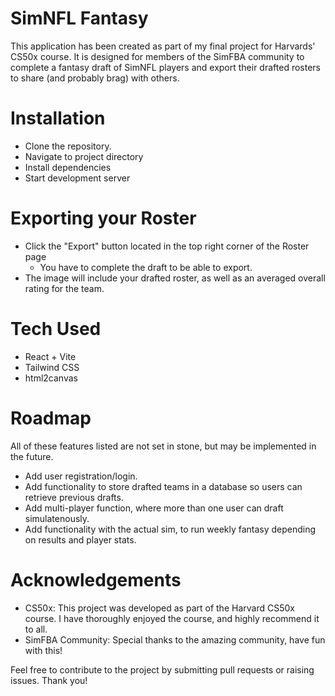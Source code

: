 # SimNFL Fantasy

This application has been created as part of my final project for Harvards' CS50x course. It is designed for members of the SimFBA community to complete a fantasy draft of SimNFL players and export their drafted rosters to share (and probably brag) with others.

# Installation

- Clone the repository.
- Navigate to project directory
- Install dependencies
- Start development server

# Exporting your Roster

- Click the "Export" button located in the top right corner of the Roster page
  - You have to complete the draft to be able to export.
- The image will include your drafted roster, as well as an averaged overall rating for the team.

# Tech Used

- React + Vite
- Tailwind CSS
- html2canvas

# Roadmap

All of these features listed are not set in stone, but may be implemented in the future.

- Add user registration/login.
- Add functionality to store drafted teams in a database so users can retrieve previous drafts.
- Add multi-player function, where more than one user can draft simulatenously.
- Add functionality with the actual sim, to run weekly fantasy depending on results and player stats.

# Acknowledgements

- CS50x: This project was developed as part of the Harvard CS50x course. I have thoroughly enjoyed the course, and highly recommend it to all.
- SimFBA Community: Special thanks to the amazing community, have fun with this!

Feel free to contribute to the project by submitting pull requests or raising issues. Thank you!